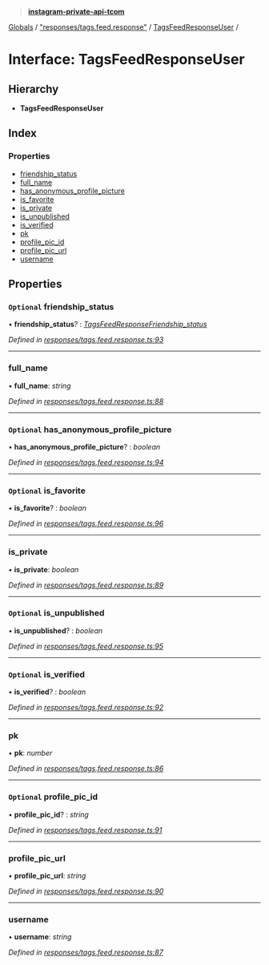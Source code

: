 > **[instagram-private-api-tcom](../README.md)**

[Globals](../README.md) / ["responses/tags.feed.response"](../modules/_responses_tags_feed_response_.md) / [TagsFeedResponseUser](_responses_tags_feed_response_.tagsfeedresponseuser.md) /

# Interface: TagsFeedResponseUser

## Hierarchy

* **TagsFeedResponseUser**

## Index

### Properties

* [friendship_status](_responses_tags_feed_response_.tagsfeedresponseuser.md#optional-friendship_status)
* [full_name](_responses_tags_feed_response_.tagsfeedresponseuser.md#full_name)
* [has_anonymous_profile_picture](_responses_tags_feed_response_.tagsfeedresponseuser.md#optional-has_anonymous_profile_picture)
* [is_favorite](_responses_tags_feed_response_.tagsfeedresponseuser.md#optional-is_favorite)
* [is_private](_responses_tags_feed_response_.tagsfeedresponseuser.md#is_private)
* [is_unpublished](_responses_tags_feed_response_.tagsfeedresponseuser.md#optional-is_unpublished)
* [is_verified](_responses_tags_feed_response_.tagsfeedresponseuser.md#optional-is_verified)
* [pk](_responses_tags_feed_response_.tagsfeedresponseuser.md#pk)
* [profile_pic_id](_responses_tags_feed_response_.tagsfeedresponseuser.md#optional-profile_pic_id)
* [profile_pic_url](_responses_tags_feed_response_.tagsfeedresponseuser.md#profile_pic_url)
* [username](_responses_tags_feed_response_.tagsfeedresponseuser.md#username)

## Properties

### `Optional` friendship_status

• **friendship_status**? : *[TagsFeedResponseFriendship_status](_responses_tags_feed_response_.tagsfeedresponsefriendship_status.md)*

*Defined in [responses/tags.feed.response.ts:93](https://github.com/cuonglnhust/instagram-private-api-tcom/blob/3e16058/src/responses/tags.feed.response.ts#L93)*

___

###  full_name

• **full_name**: *string*

*Defined in [responses/tags.feed.response.ts:88](https://github.com/cuonglnhust/instagram-private-api-tcom/blob/3e16058/src/responses/tags.feed.response.ts#L88)*

___

### `Optional` has_anonymous_profile_picture

• **has_anonymous_profile_picture**? : *boolean*

*Defined in [responses/tags.feed.response.ts:94](https://github.com/cuonglnhust/instagram-private-api-tcom/blob/3e16058/src/responses/tags.feed.response.ts#L94)*

___

### `Optional` is_favorite

• **is_favorite**? : *boolean*

*Defined in [responses/tags.feed.response.ts:96](https://github.com/cuonglnhust/instagram-private-api-tcom/blob/3e16058/src/responses/tags.feed.response.ts#L96)*

___

###  is_private

• **is_private**: *boolean*

*Defined in [responses/tags.feed.response.ts:89](https://github.com/cuonglnhust/instagram-private-api-tcom/blob/3e16058/src/responses/tags.feed.response.ts#L89)*

___

### `Optional` is_unpublished

• **is_unpublished**? : *boolean*

*Defined in [responses/tags.feed.response.ts:95](https://github.com/cuonglnhust/instagram-private-api-tcom/blob/3e16058/src/responses/tags.feed.response.ts#L95)*

___

### `Optional` is_verified

• **is_verified**? : *boolean*

*Defined in [responses/tags.feed.response.ts:92](https://github.com/cuonglnhust/instagram-private-api-tcom/blob/3e16058/src/responses/tags.feed.response.ts#L92)*

___

###  pk

• **pk**: *number*

*Defined in [responses/tags.feed.response.ts:86](https://github.com/cuonglnhust/instagram-private-api-tcom/blob/3e16058/src/responses/tags.feed.response.ts#L86)*

___

### `Optional` profile_pic_id

• **profile_pic_id**? : *string*

*Defined in [responses/tags.feed.response.ts:91](https://github.com/cuonglnhust/instagram-private-api-tcom/blob/3e16058/src/responses/tags.feed.response.ts#L91)*

___

###  profile_pic_url

• **profile_pic_url**: *string*

*Defined in [responses/tags.feed.response.ts:90](https://github.com/cuonglnhust/instagram-private-api-tcom/blob/3e16058/src/responses/tags.feed.response.ts#L90)*

___

###  username

• **username**: *string*

*Defined in [responses/tags.feed.response.ts:87](https://github.com/cuonglnhust/instagram-private-api-tcom/blob/3e16058/src/responses/tags.feed.response.ts#L87)*